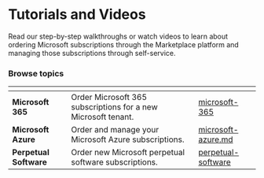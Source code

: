 # Tutorials and Videos

Read our step-by-step walkthroughs or watch videos to learn about ordering Microsoft subscriptions through the Marketplace platform and managing those subscriptions through self-service.

### Browse topics <a href="#browse-topics" id="browse-topics"></a>

<table data-card-size="large" data-view="cards"><thead><tr><th></th><th></th><th data-hidden data-card-target data-type="content-ref"></th></tr></thead><tbody><tr><td><strong>Microsoft 365</strong></td><td>Order Microsoft 365 subscriptions for a new Microsoft tenant.</td><td><a href="microsoft-365/">microsoft-365</a></td></tr><tr><td><strong>Microsoft Azure</strong></td><td>Order and manage your Microsoft Azure subscriptions.</td><td><a href="../../finops-for-cloud/system/data-sources/microsoft-azure.md">microsoft-azure.md</a></td></tr><tr><td><strong>Perpetual Software</strong></td><td>Order new Microsoft perpetual software subscriptions.</td><td><a href="perpetual-software/">perpetual-software</a></td></tr></tbody></table>
